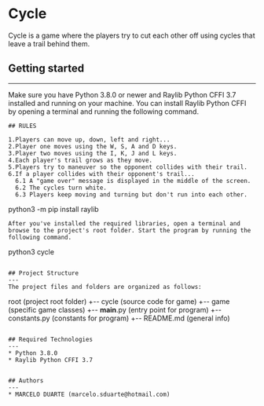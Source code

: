 # Cycle
Cycle is a game where the players try to cut each other off using cycles that leave a trail behind them. 

## Getting started
---
Make sure you have Python 3.8.0 or newer and Raylib Python CFFI 3.7 installed and running on your machine. 
You can install Raylib Python CFFI by opening a terminal and running the following command.

```
## RULES

1.Players can move up, down, left and right...
2.Player one moves using the W, S, A and D keys.
3.Player two moves using the I, K, J and L keys.
4.Each player's trail grows as they move.
5.Players try to maneuver so the opponent collides with their trail.
6.If a player collides with their opponent's trail...
  6.1 A "game over" message is displayed in the middle of the screen.
  6.2 The cycles turn white.
  6.3 Players keep moving and turning but don't run into each other.

```
python3 -m pip install raylib
```
After you've installed the required libraries, open a terminal and browse to the project's root folder. Start the program by running the following command.
```
python3 cycle 
```

## Project Structure
---
The project files and folders are organized as follows:
```
root                    (project root folder)
+-- cycle               (source code for game)
  +-- game              (specific game classes)
  +-- __main__.py       (entry point for program)
  +-- constants.py      (constants for program)
+-- README.md           (general info)
```

## Required Technologies
---
* Python 3.8.0
* Raylib Python CFFI 3.7


## Authors
---
* MARCELO DUARTE (marcelo.sduarte@hotmail.com)